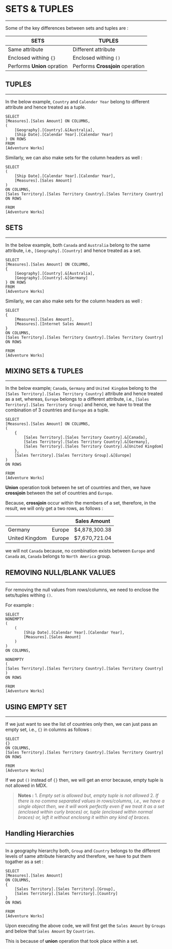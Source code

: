 # SETS & TUPLES
---
Some of the key differences between sets and tuples are :

|SETS|TUPLES|
|----|----|
|Same attribute|Different attribute|
|Enclosed withing `{}`|Enclosed withing `()`|
|Performs **Union** opration|Performs **Crossjoin** operation|

## TUPLES
---
In the below example, `Country` and `Calender Year` belong to different attribute and hence treated as a tuple.

```mdx
SELECT
[Measures].[Sales Amount] ON COLUMNS,
(
	[Geography].[Country].&[Australia],
	[Ship Date].[Calendar Year].[Calendar Year]
) ON ROWS
FROM
[Adventure Works]
```
Similarly, we can also make sets for the column headers as well :
```mdx
SELECT
(
	[Ship Date].[Calendar Year].[Calendar Year],
	[Measures].[Sales Amount]
)
ON COLUMNS,
[Sales Territory].[Sales Territory Country].[Sales Territory Country]
ON ROWS

FROM
[Adventure Works]
```

## SETS
---
In the below example, both `Canada` and `Australia` belong to the same attribute, i.e., `[Geography].[Country]` and hence treated as a set.
```mdx
SELECT
[Measures].[Sales Amount] ON COLUMNS,
{
	[Geography].[Country].&[Australia],
	[Geography].[Country].&[Germany]
} ON ROWS
FROM
[Adventure Works]
```
Similarly, we can also make sets for the column headers as well :

```mdx
SELECT
{
	[Measures].[Sales Amount],
	[Measures].[Internet Sales Amount]
}
ON COLUMNS,
[Sales Territory].[Sales Territory Country].[Sales Territory Country]
ON ROWS

FROM
[Adventure Works]
```

## MIXING SETS & TUPLES
---

In the below example; `Canada`, `Germany` and `United Kingdom` belong to the `[Sales Territory].[Sales Territory Country]` attribute and hence treated as a set, whereas, `Europe` belongs to a different attribute, i.e., `[Sales Territory].[Sales Territory Group]` and hence, we have to treat the combination of 3 countries and `Europe` as a tuple.

```mdx
SELECT
[Measures].[Sales Amount] ON COLUMNS,
(
	{
		[Sales Territory].[Sales Territory Country].&[Canada],
		[Sales Territory].[Sales Territory Country].&[Germany],
		[Sales Territory].[Sales Territory Country].&[United Kingdom]
	},
	[Sales Territory].[Sales Territory Group].&[Europe]
)
ON ROWS

FROM
[Adventure Works]
```

**Union** operation took between he set of countries and then, we have **crossjoin** between the set of countries and `Europe`.

Because, **crossjoin** occur within the members of a set, therefore, in the result, we will only get a two rows, as follows :

| | |Sales Amount|
|--|--|--|
|Germany|Europe|$4,878,300.38|
|United Kingdom|Europe|$7,670,721.04|

we will not `Canada` because, no combination exists between `Europe` and `Canada` as, `Canada` belongs to `North America` group.

## REMOVING NULL/BLANK VALUES
---

For removing the null values from rows/columns, we need to enclose the sets/tuples withing `()`.

For example :

```mdx
SELECT
NONEMPTY
(
	(
		[Ship Date].[Calendar Year].[Calendar Year],
		[Measures].[Sales Amount]
	)
)
ON COLUMNS,

NONEMPTY
(
[Sales Territory].[Sales Territory Country].[Sales Territory Country]
)
ON ROWS

FROM
[Adventure Works]
```
## USING EMPTY SET
---

If we just want to see the list of countries only then, we can just pass an empty set, i.e., `{}` in columns as follows :

```mdx
SELECT
{}
ON COLUMNS,
[Sales Territory].[Sales Territory Country].[Sales Territory Country]
ON ROWS

FROM
[Adventure Works]
```
If we put `()` instead of `{}` then, we will get an error because, empty tuple is not allowed in MDX.

>**Notes :**
    1. *Empty set is allowed but, empty tuple is not allowed*
    2. *If there is no comma separated values in rows/columns, i.e., we have a single object then, we it will work perfectly even if we treat it as a set (enclosed within curly braces) or, tuple (enclosed within normal braces) or, left it without enclosng it within any kind of braces.*

## Handling Hierarchies
---

In a geography hierarchy both, `Group` and `Country` belongs to the different levels of same attribute hierarchy and therefore, we have to put them togather as a set :

```mdx
SELECT
[Measures].[Sales Amount]
ON COLUMNS,
{
	[Sales Territory].[Sales Territory].[Group],
	[Sales Territory].[Sales Territory].[Country]
}
ON ROWS

FROM
[Adventure Works]
```
Upon executing the above code, we will first get the `Sales Amount` by `Groups` and below that `Sales Amount` by `Countries`.

This is because of **union** operation that took place within a set.




